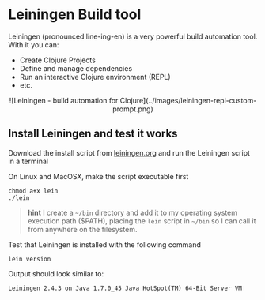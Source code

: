 # Leiningen Build tool

Leiningen (pronounced line-ing-en) is a very powerful build automation tool.  With it you can:

* Create Clojure Projects
* Define and manage dependencies
* Run an interactive Clojure environment (REPL)
* etc.

<div align="center">
![Leiningen - build automation for Clojure](../images/leiningen-repl-custom-prompt.png)
</div>

## Install Leiningen and test it works

  Download the install script from [leiningen.org](http://leiningen.org/) and run the Leiningen script in a terminal

  On Linux and MacOSX, make the script executable first

    chmod a+x lein
    ./lein

> **hint** I create a `~/bin` directory and add it to my operating system execution path ($PATH), placing the `lein` script in `~/bin` so I can call it from anywhere on the filesystem.

  Test that Leiningen is installed with the following command

    lein version

  Output should look similar to:

    Leiningen 2.4.3 on Java 1.7.0_45 Java HotSpot(TM) 64-Bit Server VM

